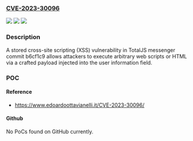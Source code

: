 ### [CVE-2023-30096](https://cve.mitre.org/cgi-bin/cvename.cgi?name=CVE-2023-30096)
![](https://img.shields.io/static/v1?label=Product&message=n%2Fa&color=blue)
![](https://img.shields.io/static/v1?label=Version&message=n%2Fa&color=blue)
![](https://img.shields.io/static/v1?label=Vulnerability&message=n%2Fa&color=brighgreen)

### Description

A stored cross-site scripting (XSS) vulnerability in TotalJS messenger commit b6cf1c9 allows attackers to execute arbitrary web scripts or HTML via a crafted payload injected into the user information field.

### POC

#### Reference
- https://www.edoardoottavianelli.it/CVE-2023-30096/

#### Github
No PoCs found on GitHub currently.

